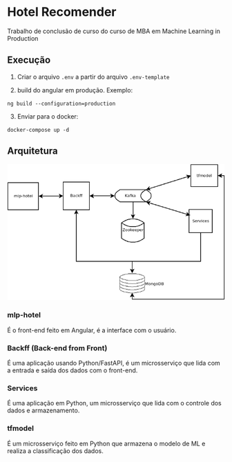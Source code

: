 # Hotel Recomender

Trabalho de conclusão de curso do curso de MBA em Machine Learning in Production

## Execução

1. Criar o arquivo `.env` a partir do arquivo `.env-template`

2. build do angular em produção. Exemplo:

```console
ng build --configuration=production
```

3. Enviar para o docker:

```console
docker-compose up -d
```

## Arquitetura

![](diagrams/arquitetura.png)

### mlp-hotel

É o front-end feito em Angular, é a interface com o usuário.

### Backff (Back-end from Front)

É uma aplicação usando Python/FastAPI, é um microsserviço que lida com a entrada e saída dos dados com o front-end.

### Services

É uma aplicação em Python, um microsserviço que lida com o controle dos dados e armazenamento.

### tfmodel

É um microsserviço feito em Python que armazena o modelo de ML e realiza a classificação dos dados.